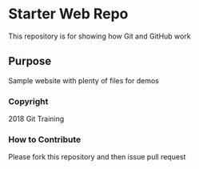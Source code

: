 # Starter Web Repo

This repository is for showing how Git and GitHub work

## Purpose

Sample website with plenty of files for demos

### Copyright
2018 Git Training

### How to Contribute
Please fork this repository and then issue pull request
